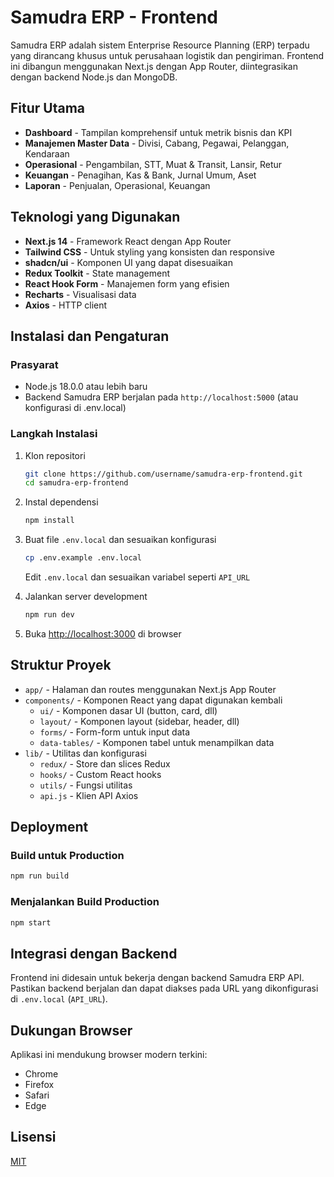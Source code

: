# Samudra ERP - Frontend

Samudra ERP adalah sistem Enterprise Resource Planning (ERP) terpadu yang dirancang khusus untuk perusahaan logistik dan pengiriman. Frontend ini dibangun menggunakan Next.js dengan App Router, diintegrasikan dengan backend Node.js dan MongoDB.

## Fitur Utama

- **Dashboard** - Tampilan komprehensif untuk metrik bisnis dan KPI
- **Manajemen Master Data** - Divisi, Cabang, Pegawai, Pelanggan, Kendaraan
- **Operasional** - Pengambilan, STT, Muat & Transit, Lansir, Retur
- **Keuangan** - Penagihan, Kas & Bank, Jurnal Umum, Aset
- **Laporan** - Penjualan, Operasional, Keuangan

## Teknologi yang Digunakan

- **Next.js 14** - Framework React dengan App Router
- **Tailwind CSS** - Untuk styling yang konsisten dan responsive
- **shadcn/ui** - Komponen UI yang dapat disesuaikan
- **Redux Toolkit** - State management
- **React Hook Form** - Manajemen form yang efisien
- **Recharts** - Visualisasi data
- **Axios** - HTTP client

## Instalasi dan Pengaturan

### Prasyarat

- Node.js 18.0.0 atau lebih baru
- Backend Samudra ERP berjalan pada `http://localhost:5000` (atau konfigurasi di .env.local)

### Langkah Instalasi

1. Klon repositori
   ```sh
   git clone https://github.com/username/samudra-erp-frontend.git
   cd samudra-erp-frontend
   ```

2. Instal dependensi
   ```sh
   npm install
   ```

3. Buat file `.env.local` dan sesuaikan konfigurasi
   ```sh
   cp .env.example .env.local
   ```
   Edit `.env.local` dan sesuaikan variabel seperti `API_URL`

4. Jalankan server development
   ```sh
   npm run dev
   ```

5. Buka [http://localhost:3000](http://localhost:3000) di browser

## Struktur Proyek

- `app/` - Halaman dan routes menggunakan Next.js App Router
- `components/` - Komponen React yang dapat digunakan kembali
  - `ui/` - Komponen dasar UI (button, card, dll)
  - `layout/` - Komponen layout (sidebar, header, dll)
  - `forms/` - Form-form untuk input data
  - `data-tables/` - Komponen tabel untuk menampilkan data
- `lib/` - Utilitas dan konfigurasi
  - `redux/` - Store dan slices Redux
  - `hooks/` - Custom React hooks
  - `utils/` - Fungsi utilitas
  - `api.js` - Klien API Axios

## Deployment

### Build untuk Production

```sh
npm run build
```

### Menjalankan Build Production

```sh
npm start
```

## Integrasi dengan Backend

Frontend ini didesain untuk bekerja dengan backend Samudra ERP API. Pastikan backend berjalan dan dapat diakses pada URL yang dikonfigurasi di `.env.local` (`API_URL`).

## Dukungan Browser

Aplikasi ini mendukung browser modern terkini:

- Chrome
- Firefox
- Safari
- Edge

## Lisensi

[MIT](LICENSE)